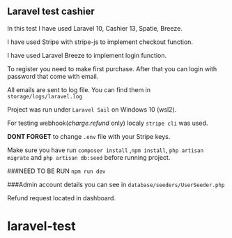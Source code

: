 ## Laravel test cashier

In this test I have used Laravel 10, Cashier 13,  Spatie, Breeze.

I have used Stripe with stripe-js to implement checkout function.

I have used Laravel Breeze to implement login function.

To register you need to make first purchase. After that you can login with password that come with email. 

All emails are sent to log file. You can find them in `storage/logs/laravel.log`

Project was run under `Laravel Sail` on Windows 10 (wsl2).

For testing webhook(*charge.refund* only) localy `stripe cli` was used.

**DONT FORGET** to change `.env` file with your Stripe keys.

Make sure you have run `composer install` ,`npm install`, `php artisan migrate` and `php artisan db:seed` before running project.

###NEED TO BE RUN `npm run dev`

###Admin account details you can see in `database/seeders/UserSeeder.php`

Refund request located in dashboard.
# laravel-test
